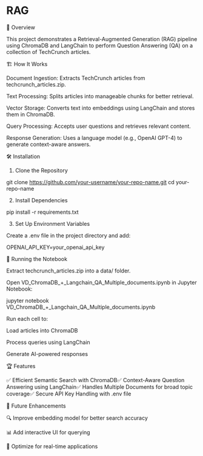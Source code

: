 # RAG
📌 Overview

This project demonstrates a Retrieval-Augmented Generation (RAG) pipeline using ChromaDB and LangChain to perform Question Answering (QA) on a collection of TechCrunch articles.

🏗️ How It Works

Document Ingestion: Extracts TechCrunch articles from techcrunch_articles.zip.

Text Processing: Splits articles into manageable chunks for better retrieval.

Vector Storage: Converts text into embeddings using LangChain and stores them in ChromaDB.

Query Processing: Accepts user questions and retrieves relevant content.

Response Generation: Uses a language model (e.g., OpenAI GPT-4) to generate context-aware answers.

🛠️ Installation

1. Clone the Repository

git clone https://github.com/your-username/your-repo-name.git
cd your-repo-name

2. Install Dependencies

pip install -r requirements.txt

3. Set Up Environment Variables

Create a .env file in the project directory and add:

OPENAI_API_KEY=your_openai_api_key

🚀 Running the Notebook

Extract techcrunch_articles.zip into a data/ folder.

Open VD_ChromaDB_+_Langchain_QA_Multiple_documents.ipynb in Jupyter Notebook:

jupyter notebook VD_ChromaDB_+_Langchain_QA_Multiple_documents.ipynb

Run each cell to:

Load articles into ChromaDB

Process queries using LangChain

Generate AI-powered responses

🏆 Features

✅ Efficient Semantic Search with ChromaDB✅ Context-Aware Question Answering using LangChain✅ Handles Multiple Documents for broad topic coverage✅ Secure API Key Handling with .env file

📌 Future Enhancements

🔍 Improve embedding model for better search accuracy

📊 Add interactive UI for querying

🚀 Optimize for real-time applications

